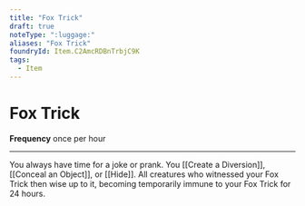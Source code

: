```yaml
---
title: "Fox Trick"
draft: true
noteType: ":luggage:"
aliases: "Fox Trick"
foundryId: Item.C2AmcRDBnTrbjC9K
tags:
  - Item
---
```


# Fox Trick

**Frequency** once per hour

* * *

You always have time for a joke or prank. You [[Create a Diversion]], [[Conceal an Object]], or [[Hide]]. All creatures who witnessed your Fox Trick then wise up to it, becoming temporarily immune to your Fox Trick for 24 hours.
